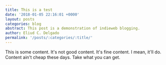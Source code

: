 ```yaml
---
title: This is a test
date: '2018-01-05 22:16:01 +0000'
layout: posts
categories: blog
abstract: This post is a demonstration of indieweb blogging.
author: Eliud C. Delgado
permalink: '/posts/:categories/:title/'
---
```


This is some content. It's not good content. It's fine content. I mean, it'll do. Content ain't cheap these days. Take what you can get.


